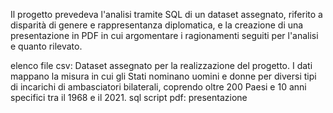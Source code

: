 Il progetto prevedeva l'analisi tramite SQL di un dataset assegnato, riferito a disparità di genere e rappresentanza diplomatica, e la creazione di una presentazione in PDF in cui argomentare i ragionamenti seguiti per l'analisi e quanto rilevato.

elenco file
csv: Dataset assegnato per la realizzazione del progetto. I dati mappano la misura in cui gli Stati nominano uomini e donne per diversi tipi di incarichi di ambasciatori bilaterali, coprendo oltre 200 Paesi e 10 anni specifici tra il 1968 e il 2021.
sql script
pdf: presentazione
